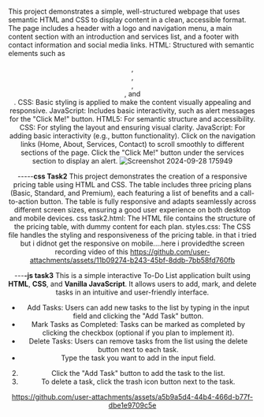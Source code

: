 This project demonstrates a simple, well-structured webpage that uses semantic HTML and CSS to display content in a clean, accessible format. The page includes a header with a logo and navigation menu, a main content section with an introduction and services list, and a footer with contact information and social media links.
HTML: Structured with semantic elements such as <header>, <nav>, <article>, <section>, and <footer>.
CSS: Basic styling is applied to make the content visually appealing and responsive.
JavaScript: Includes basic interactivity, such as alert messages for the "Click Me!" button.
HTML5: For semantic structure and accessibility.
CSS: For styling the layout and ensuring visual clarity.
JavaScript: For adding basic interactivity (e.g., button functionality).
Click on the navigation links (Home, About, Services, Contact) to scroll smoothly to different sections of the page.
Click the "Click Me!" button under the services section to display an alert.
![Screenshot 2024-09-28 175949](https://github.com/user-attachments/assets/514bfc92-889a-456f-83a1-f8a41addb05a)

-----**css Task2**
This project demonstrates the creation of a responsive pricing table using HTML and CSS. The table includes three pricing plans (Basic, Standard, and Premium), each featuring a list of benefits and a call-to-action button. The table is fully responsive and adapts seamlessly across different screen sizes, ensuring a good user experience on both desktop and mobile devices. 
css task2.html: The HTML file contains the structure of the pricing table, with dummy content for each plan.
styles.css: The CSS file handles the styling and responsiveness of the pricing table.
in that i tried but i didnot get the responsive on mobile....here i providedthe screen recording video of this
https://github.com/user-attachments/assets/11b09274-b243-45bf-8ddb-7bb58fd760fb

---**-js task3**
This is a simple interactive To-Do List application built using **HTML**, **CSS**, and **Vanilla JavaScript**. It allows users to add, mark, and delete tasks in an intuitive and user-friendly interface.


- Add Tasks: Users can add new tasks to the list by typing in the input field and clicking the "Add Task" button.
- Mark Tasks as Completed: Tasks can be marked as completed by clicking the checkbox (optional if you plan to implement it).
- Delete Tasks: Users can remove tasks from the list using the delete button next to each task.
-  Type the task you want to add in the input field.
2. Click the "Add Task" button to add the task to the list.
3. To delete a task, click the trash icon button next to the task.
   
https://github.com/user-attachments/assets/a5b9a5d4-44b4-466d-b77f-dbe1e9709c5e
